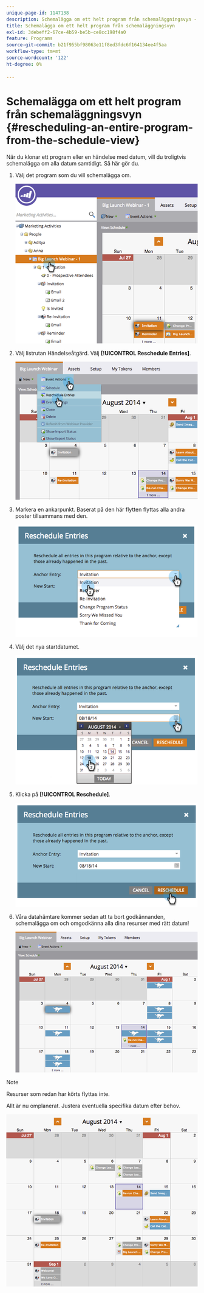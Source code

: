 ```yaml
---
unique-page-id: 1147138
description: Schemalägga om ett helt program från schemaläggningsvyn - Marketo Docs - produktdokumentation
title: Schemalägga om ett helt program från schemaläggningsvyn
exl-id: 3debeff2-67ce-4b59-be5b-ce8cc198f4a0
feature: Programs
source-git-commit: b21f955bf98063e11f8ed3fdc6f164134ee4f5aa
workflow-type: tm+mt
source-wordcount: '122'
ht-degree: 0%

---
```


# Schemalägga om ett helt program från schemaläggningsvyn {#rescheduling-an-entire-program-from-the-schedule-view}

När du klonar ett program eller en händelse med datum, vill du troligtvis schemalägga om alla datum samtidigt. Så här gör du.

1. Välj det program som du vill schemalägga om.

   ![](assets/image2014-9-23-15-3a15-3a18.png)

1. Välj listrutan Händelseåtgärd. Välj **[!UICONTROL Reschedule Entries]**.

   ![](assets/image2014-9-23-15-3a15-3a53.png)

1. Markera en ankarpunkt. Baserat på den här flytten flyttas alla andra poster tillsammans med den.

   ![](assets/image2014-9-23-15-3a18-3a23.png)

1. Välj det nya startdatumet.

   ![](assets/image2014-9-23-15-3a18-3a37.png)

1. Klicka på **[!UICONTROL Reschedule]**.

   ![](assets/image2014-9-23-15-3a18-3a54.png)

1. Våra datahämtare kommer sedan att ta bort godkännanden, schemalägga om och omgodkänna alla dina resurser med rätt datum!

   ![](assets/image2014-9-23-15-3a19-3a1.png)

>[!NOTE]
>
>Resurser som redan har körts flyttas inte.

Allt är nu omplanerat. Justera eventuella specifika datum efter behov.

![](assets/image2014-9-23-15-3a19-3a58.png)
